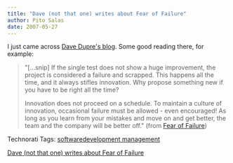 ```yaml
---
title: "Dave (not that one) writes about Fear of Failure"
author: Pito Salas
date: 2007-05-27
---
```




I just came across [Dave Dupre's blog](<http://davedupre.com>). Some good
reading there, for example:

> "[…snip] If the single test does not show a huge improvement, the project is
> considered a failure and scrapped. This happens all the time, and it always
> stifles innovation. Why propose something new if you have to be right all
> the time?
>
> Innovation does not proceed on a schedule. To maintain a culture of
> innovation, occasional failure must be allowed - even encouraged! As long as
> you learn from your mistakes and move on and get better, the team and the
> company will be better off." (from [Fear of
> Failure](<http://davedupre.com/2007/05/07/fear-of-failure/>))

Technorati Tags: [softwaredevelopment
management](<http://technorati.com/tag/softwaredevelopment%20management>)


[Dave (not that one) writes about Fear of Failure](None)
